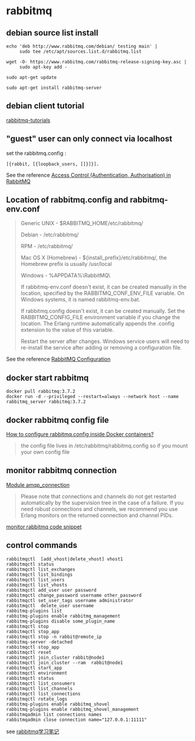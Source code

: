 # rabbitmq

## debian source list install

``` shell
echo 'deb http://www.rabbitmq.com/debian/ testing main' |
     sudo tee /etc/apt/sources.list.d/rabbitmq.list

wget -O- https://www.rabbitmq.com/rabbitmq-release-signing-key.asc |
     sudo apt-key add -

sudo apt-get update

sudo apt-get install rabbitmq-server
```

## debian client tutorial
[rabbitmq-tutorials](https://github.com/rabbitmq/rabbitmq-tutorials)

## "guest" user can only connect via localhost

set the rabbitmq.config :

``` shell
[{rabbit, [{loopback_users, []}]}].
```
See the reference [Access Control (Authentication, Authorisation) in RabbitMQ](https://www.rabbitmq.com/access-control.html)

## Location of rabbitmq.config and rabbitmq-env.conf

> Generic UNIX - $RABBITMQ_HOME/etc/rabbitmq/
>
> Debian - /etc/rabbitmq/
>
> RPM - /etc/rabbitmq/
>
>  Mac OS X (Homebrew) - ${install_prefix}/etc/rabbitmq/, the Homebrew prefix is usually /usr/local
>
> Windows - %APPDATA%\RabbitMQ\
>
> If rabbitmq-env.conf doesn't exist, it can be created manually in the location, specified by the RABBITMQ_CONF_ENV_FILE variable. On Windows systems, it is named rabbitmq-env.bat.
>
> If rabbitmq.config doesn't exist, it can be created manually. Set the RABBITMQ_CONFIG_FILE environment variable if you change the location. The Erlang runtime automatically appends the .config extension to the value of this variable.
>
> Restart the server after changes. Windows service users will need to re-install the service after adding or removing a configuration file.

See the reference [RabbitMQ Configuration](https://www.rabbitmq.com/configure.html)

## docker start rabbitmq

``` shell
docker pull rabbitmq:3.7.2
docker run -d --privileged --restart=always --network host --name rabbitmq_server rabbitmq:3.7.2
```

## docker rabbitmq config file
[How to configure rabbitmq.config inside Docker containers?](https://stackoverflow.com/questions/42003640/how-to-configure-rabbitmq-config-inside-docker-containers)

> the config file lives in /etc/rabbitmq/rabbitmq.config so if you mount your own config file

## monitor rabbitmq connection
[Module amqp_connection](https://www.rabbitmq.com/releases/rabbitmq-erlang-client/v3.6.14/doc/)
> Please note that connections and channels do not get restarted automatically by the supervision tree in the case of a failure.
> If you need robust connections and channels, we recommend you use Erlang monitors on the returned connection and channel PIDs.

[monitor rabbitmq code snippet](https://gist.github.com/burinov/4287139)

## control commands

``` shell
rabbitmqctl  [add_vhost|delete_vhost] vhost1
rabbitmqctl status
rabbitmqctl list_exchanges
rabbitmqctl list_bindings
rabbitmqctl list_users
rabbitmqctl list_vhosts
rabbitmqctl add_user user password
rabbitmqctl change_password username other_password
rabbitmqctl set_user_tags username administrator
rabbitmqctl  delete_user username
rabbitmq-plugins list
rabbitmq-plugins enable rabbitmq_management
rabbitmq-plugins disable some_plugin_name
rabbitmqctl stop
rabbitmqctl stop_app
rabbitmqctl stop -n rabbit@remote_ip
rabbitmq-server -detached
rabbitmqctl stop_app
rabbitmqctl reset
rabbitmqctl join_cluster rabbit@node1
rabbitmqctl join_cluster --ram  rabbit@node1
rabbitmqctl start_app
rabbitmqctl environment
rabbitmqctl status
rabbitmqctl list_consumers
rabbitmqctl list_channels
rabbitmqctl list_connections
rabbitmqctl rotate_logs
rabbitmq-plugins enable rabbitmq_shovel
rabbitmq-plugins enable rabbitmq_shovel_management
rabbitmqadmin list connections names
rabbitmqadmin close connection name="127.0.0.1:11111"
```
see [rabbitmq学习笔记](http://blog.51cto.com/lee90/2058126)
